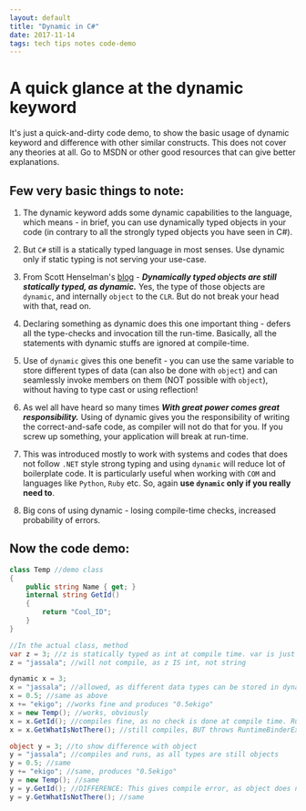 ```yaml
---
layout: default
title: "Dynamic in C#"
date: 2017-11-14
tags: tech tips notes code-demo
---
```




# A quick glance at the dynamic keyword 

It's just a quick-and-dirty code demo, to show the basic usage of dynamic keyword and difference with other similar constructs. This does not cover any theories at all. Go to MSDN or other good resources that can give better explanations.

## Few very basic things to note:

1. The dynamic keyword adds some dynamic capabilities to the language, which means - in brief, you can use dynamically typed objects in your code (in contrary to all the strongly typed objects you have seen in C#).

2. But `C#` still is a statically typed language in most senses. Use dynamic only if static typing is not serving your use-case.

3. From Scott Henselman's [blog](https://www.hanselman.com/blog/C4AndTheDynamicKeywordWhirlwindTourAroundNET4AndVisualStudio2010Beta1.aspx) - ***Dynamically typed objects are still statically typed, as dynamic.*** Yes, the type of those objects are `dynamic`, and internally `object` to the `CLR`. But do not break your head with that, read on.

4. Declaring something as dynamic does this one important thing - defers all the type-checks and invocation till the run-time. Basically, all the statements with dynamic stuffs are ignored at compile-time.

5. Use of `dynamic` gives this one benefit - you can use the same variable to store different types of data (can also be done with `object`) and can seamlessly invoke members on them (NOT possible with `object`), without having to type cast or using reflection!

6. As wel all have heard so many times ***With great power comes great responsibility.*** Using of dynamic gives you the responsibility of writing the correct-and-safe code, as compiler will not do that for you. If you screw up something, your application will break at run-time.

7. This was introduced mostly to work with systems and codes that does not follow `.NET` style strong typing and using `dynamic` will reduce lot of boilerplate code. It is particularly useful when working with `COM` and languages like `Python`, `Ruby` etc. So, again **use `dynamic` only if you really need to**.

8. Big cons of using dynamic - losing compile-time checks, increased probability of errors.

Now the code demo:
----

```cs
class Temp //demo class
{
    public string Name { get; }
    internal string GetId()
    {
        return "Cool_ID";
    }
}

//In the actual class, method
var z = 3; //z is statically typed as int at compile time. var is just syntactic sugar, comiler will infer the actual type
z = "jassala"; //will not compile, as z IS int, not string

dynamic x = 3;
x = "jassala"; //allowed, as different data types can be stored in dynamic
x = 0.5; //same as above
x += "ekigo"; //works fine and produces "0.5ekigo"
x = new Temp(); //works, obviously
x = x.GetId(); //compiles fine, as no check is done at compile time. Runs fine as well, as the code is right
x = x.GetWhatIsNotThere(); //still compiles, BUT throws RuntimeBinderException: ''string' does not contain a definition for 'GetWhatIsNotThere''

object y = 3; //to show difference with object
y = "jassala"; //compiles and runs, as all types are still objects
y = 0.5; //same
y += "ekigo"; //same, produces "0.5ekigo"
y = new Temp(); //same
y = y.GetId(); //DIFFERENCE: This gives compile error, as object does not have a definition of GetId
y = y.GetWhatIsNotThere(); //same
```